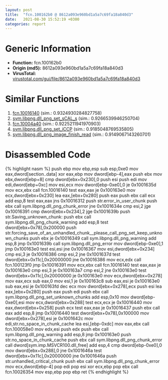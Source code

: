 ```yaml
---
layout: post
title:  "fcn.100162b0 @ 8612a093e960bd1a5a7c69fa18a840d3"
date:   2021-08-30 15:52:19 +0300
categories: report
---
```


# Generic Information
- **Function:** fcn.100162b0
- **Origin (md5):** 8612a093e960bd1a5a7c69fa18a840d3
- **VirusTotal:** [virustotal.com/gui/file/8612a093e960bd1a5a7c69fa18a840d3][virustotal_ref]



# Similar Functions

1. [fcn.10016140][similar_1_ref] (sim.: 0.9324930284827758)
2. [sym.libpng.dll\_png\_set\_sCAL\_s][similar_2_ref] (sim.: 0.9266539946250704)
3. [fcn.10004a40][similar_3_ref] (sim.: 0.9225211941970903)
4. [sym.libpng.dll\_png\_set\_iCCP][similar_4_ref] (sim.: 0.9185048769535805)
5. [sym.libpng.dll\_png\_image\_finish\_read][similar_5_ref] (sim.: 0.9149067143260701)


# Disassembled Code

{% highlight nasm %}
push ebp
mov ebp,esp
sub esp,0xe0
mov eax,dword[section..data]
xor eax,ebp
mov dword[ebp-4],eax
push ebx
mov ebx,dword[ebp+8]
cmp dword[ebx+0x230],0
push esi
push edi
mov edi,dword[ebp+0xc]
mov esi,ecx
mov dword[ebp-0xe0],0
je 0x1001635d
mov ecx,ebx
call fcn.10016140
test eax,eax
je 0x100163e0
mov ecx,dword[ebx+0x230]
lea eax,[ebx+0x280]
push eax
push ebx
call ecx
add esp,8
test eax,eax
jns 0x10016312
push str.error_in_user_chunk
push ebx
call sym.libpng.dll_png_chunk_error
jne 0x1001634e
cmp esi,2
jge 0x10016391
cmp dword[ebx+0x234],2
jge 0x1001639b
push str.Saving_unknown_chunk:
push ebx
call sym.libpng.dll_png_chunk_warning
add esp,8
test dword[ebx+0x78],0x200000
push str.forcing_save_of_an_unhandled_chunk__please_call_png_set_keep_unknown_chunks
push ebx
je 0x10016349
call sym.libpng.dll_png_warning
add esp,8
jmp 0x1001639b
call sym.libpng.dll_png_error
mov dword[ebp-0xe0],1
jmp 0x100163e0
test esi,esi
jne 0x10016367
mov esi,dword[ebx+0x234]
cmp esi,3
je 0x10016386
cmp esi,2
jne 0x1001637d
test dword[ebx+0x11c],0x20000000
jne 0x10016386
mov ecx,edx
call fcn.100123f0
jmp 0x10016391
mov ecx,ebx
call fcn.10016140
test eax,eax
je 0x100163e0
cmp esi,3
je 0x100163a7
cmp esi,2
jne 0x100163e0
test dword[ebx+0x11c],0x20000000
je 0x100163e0
mov ecx,dword[ebx+0x278]
mov eax,ecx
sub eax,0
mov esi,1
je 0x100163c8
sub eax,esi
je 0x100163e0
sub eax,esi
je 0x100163fd
dec ecx
mov dword[ebx+0x278],ecx
push esi
lea eax,[ebx+0x280]
push eax
push edi
push ebx
call sym.libpng.dll_png_set_unknown_chunks
add esp,0x10
mov dword[ebp-0xe0],esi
mov ecx,dword[ebx+0x288]
test ecx,ecx
je 0x10016440
mov eax,dword[ebx+0x258]
push ecx
test eax,eax
je 0x10016437
push ebx
call eax
add esp,8
jmp 0x10016440
test dword[ebx+0x78],0x100000
mov dword[ebx+0x278],esi
je 0x1001642c
mov edi,str.no_space_in_chunk_cache
lea esi,[ebp-0xdc]
mov eax,ebx
call fcn.100058e0
mov edx,esi
push edx
push ebx
call sym.libpng.dll_png_warning
add esp,8
jmp 0x100163e0
push str.no_space_in_chunk_cache
push ebx
call sym.libpng.dll_png_chunk_error
call dword[sym.imp.MSVCR100.dll_free]
add esp,4
cmp dword[ebp-0xe0],0
mov dword[ebx+0x288],0
jne 0x1001646a
test dword[ebx+0x11c],0x20000000
jne 0x1001646a
push str.unhandled_critical_chunk
push ebx
call sym.libpng.dll_png_chunk_error
mov ecx,dword[ebp-4]
pop edi
pop esi
xor ecx,ebp
pop ebx
call fcn.10026354
mov esp,ebp
pop ebp
ret 
{% endhighlight %}


[similar_1_ref]: /report/fcn.10016140@8612a093e960bd1a5a7c69fa18a840d3
[similar_2_ref]: /report/sym.libpng.dll_png_set_sCAL_s@8612a093e960bd1a5a7c69fa18a840d3
[similar_3_ref]: /report/fcn.10004a40@8612a093e960bd1a5a7c69fa18a840d3
[similar_4_ref]: /report/sym.libpng.dll_png_set_iCCP@8612a093e960bd1a5a7c69fa18a840d3
[similar_5_ref]: /report/sym.libpng.dll_png_image_finish_read@8612a093e960bd1a5a7c69fa18a840d3
[virustotal_ref]: https://www.virustotal.com/gui/file/8612a093e960bd1a5a7c69fa18a840d3